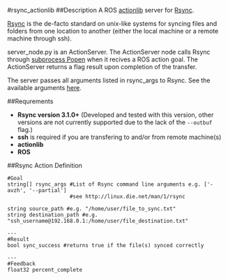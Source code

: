 #rsync_actionlib
##Description
A ROS [actionlib](http://wiki.ros.org/actionlib) server for [Rsync](https://en.wikipedia.org/wiki/Rsync).

[Rsync](https://en.wikipedia.org/wiki/Rsync) is the de-facto standard on unix-like systems for syncing files and folders from one location to another (either the local machine or a remote machine through ssh).

server_node.py is an ActionServer. The ActionServer node calls Rsync through [subprocess Popen](https://docs.python.org/2/library/subprocess.html#popen-constructor) when it recives a ROS action goal. The ActionServer returns a flag result upon completion of the transfer.

The server passes all arguments listed in rsync_args to Rsync. See the available arguments [here](http://linux.die.net/man/1/rsync).

##Requrements
* **Rsync version 3.1.0+** (Developed and tested with this version, other versions are not currently supported due to the lack of the `--outbuf` flag.)
* **ssh** is required if you are transfering to and/or from remote machine(s)
* **actionlib**
* **ROS**

##Rsync Action Definition
```
#Goal
string[] rsync_args #List of Rsync command line arguments e.g. ['-avzh', '--partial']
                    #see http://linux.die.net/man/1/rsync
                    
string source_path #e.g. "/home/user/file_to_sync.txt"
string destination_path #e.g. "ssh_username@192.168.0.1:/home/user/file_destination.txt"

---
#Result
bool sync_success #returns true if the file(s) synced correctly

---
#Feedback
float32 percent_complete
```

